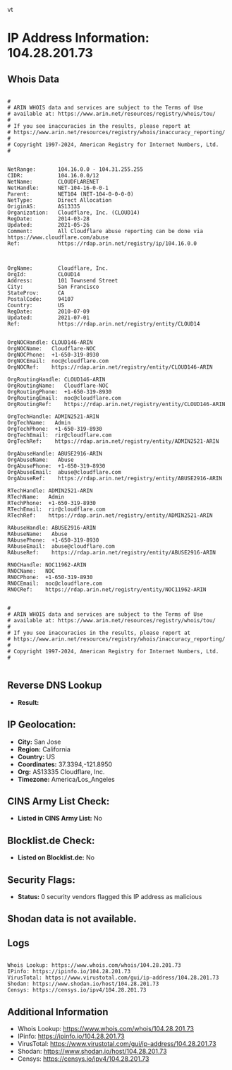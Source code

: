 vt
# IP Address Information: 104.28.201.73

## Whois Data
```

#
# ARIN WHOIS data and services are subject to the Terms of Use
# available at: https://www.arin.net/resources/registry/whois/tou/
#
# If you see inaccuracies in the results, please report at
# https://www.arin.net/resources/registry/whois/inaccuracy_reporting/
#
# Copyright 1997-2024, American Registry for Internet Numbers, Ltd.
#


NetRange:       104.16.0.0 - 104.31.255.255
CIDR:           104.16.0.0/12
NetName:        CLOUDFLARENET
NetHandle:      NET-104-16-0-0-1
Parent:         NET104 (NET-104-0-0-0-0)
NetType:        Direct Allocation
OriginAS:       AS13335
Organization:   Cloudflare, Inc. (CLOUD14)
RegDate:        2014-03-28
Updated:        2021-05-26
Comment:        All Cloudflare abuse reporting can be done via https://www.cloudflare.com/abuse
Ref:            https://rdap.arin.net/registry/ip/104.16.0.0



OrgName:        Cloudflare, Inc.
OrgId:          CLOUD14
Address:        101 Townsend Street
City:           San Francisco
StateProv:      CA
PostalCode:     94107
Country:        US
RegDate:        2010-07-09
Updated:        2021-07-01
Ref:            https://rdap.arin.net/registry/entity/CLOUD14


OrgNOCHandle: CLOUD146-ARIN
OrgNOCName:   Cloudflare-NOC
OrgNOCPhone:  +1-650-319-8930 
OrgNOCEmail:  noc@cloudflare.com
OrgNOCRef:    https://rdap.arin.net/registry/entity/CLOUD146-ARIN

OrgRoutingHandle: CLOUD146-ARIN
OrgRoutingName:   Cloudflare-NOC
OrgRoutingPhone:  +1-650-319-8930 
OrgRoutingEmail:  noc@cloudflare.com
OrgRoutingRef:    https://rdap.arin.net/registry/entity/CLOUD146-ARIN

OrgTechHandle: ADMIN2521-ARIN
OrgTechName:   Admin
OrgTechPhone:  +1-650-319-8930 
OrgTechEmail:  rir@cloudflare.com
OrgTechRef:    https://rdap.arin.net/registry/entity/ADMIN2521-ARIN

OrgAbuseHandle: ABUSE2916-ARIN
OrgAbuseName:   Abuse
OrgAbusePhone:  +1-650-319-8930 
OrgAbuseEmail:  abuse@cloudflare.com
OrgAbuseRef:    https://rdap.arin.net/registry/entity/ABUSE2916-ARIN

RTechHandle: ADMIN2521-ARIN
RTechName:   Admin
RTechPhone:  +1-650-319-8930 
RTechEmail:  rir@cloudflare.com
RTechRef:    https://rdap.arin.net/registry/entity/ADMIN2521-ARIN

RAbuseHandle: ABUSE2916-ARIN
RAbuseName:   Abuse
RAbusePhone:  +1-650-319-8930 
RAbuseEmail:  abuse@cloudflare.com
RAbuseRef:    https://rdap.arin.net/registry/entity/ABUSE2916-ARIN

RNOCHandle: NOC11962-ARIN
RNOCName:   NOC
RNOCPhone:  +1-650-319-8930 
RNOCEmail:  noc@cloudflare.com
RNOCRef:    https://rdap.arin.net/registry/entity/NOC11962-ARIN


#
# ARIN WHOIS data and services are subject to the Terms of Use
# available at: https://www.arin.net/resources/registry/whois/tou/
#
# If you see inaccuracies in the results, please report at
# https://www.arin.net/resources/registry/whois/inaccuracy_reporting/
#
# Copyright 1997-2024, American Registry for Internet Numbers, Ltd.
#


```
## Reverse DNS Lookup
- **Result:** 

## IP Geolocation:
- **City:** San Jose
- **Region:** California
- **Country:** US
- **Coordinates:** 37.3394,-121.8950
- **Org:** AS13335 Cloudflare, Inc.
- **Timezone:** America/Los_Angeles

## CINS Army List Check:
- **Listed in CINS Army List:** 
No

## Blocklist.de Check:
- **Listed on Blocklist.de:** 
No

## Security Flags:
- **Status:** 0 security vendors flagged this IP address as malicious

## Shodan data is not available.

## Logs
```

Whois Lookup: https://www.whois.com/whois/104.28.201.73
IPinfo: https://ipinfo.io/104.28.201.73
VirusTotal: https://www.virustotal.com/gui/ip-address/104.28.201.73
Shodan: https://www.shodan.io/host/104.28.201.73
Censys: https://censys.io/ipv4/104.28.201.73

```
## Additional Information
- Whois Lookup: https://www.whois.com/whois/104.28.201.73
- IPinfo: https://ipinfo.io/104.28.201.73
- VirusTotal: https://www.virustotal.com/gui/ip-address/104.28.201.73
- Shodan: https://www.shodan.io/host/104.28.201.73
- Censys: https://censys.io/ipv4/104.28.201.73

